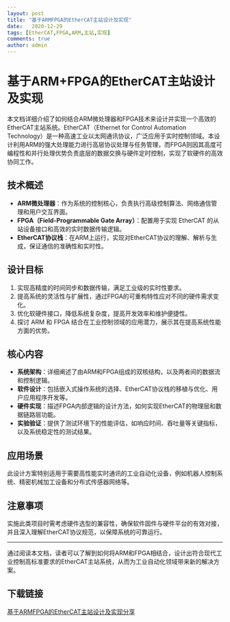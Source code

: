 ```yaml
---
layout: post
title: "基于ARMFPGA的EtherCAT主站设计及实现"
date:   2020-12-29
tags: [EtherCAT,FPGA,ARM,主站,实现]
comments: true
author: admin
---
```

# 基于ARM+FPGA的EtherCAT主站设计及实现

本文档详细介绍了如何结合ARM微处理器和FPGA技术来设计并实现一个高效的EtherCAT主站系统。EtherCAT（Ethernet for Control Automation Technology）是一种高速工业以太网通讯协议，广泛应用于实时控制领域。本设计利用ARM的强大处理能力进行高层协议处理与任务管理，而FPGA则因其高度可编程性和并行处理优势负责底层的数据交换与硬件定时控制，实现了软硬件的高效协同工作。

## 技术概述

- **ARM微处理器**：作为系统的控制核心，负责执行高级控制算法、网络通信管理和用户交互界面。
- **FPGA（Field-Programmable Gate Array）**：配置用于实现 EtherCAT 的从站设备接口和高效的实时数据传输逻辑。
- **EtherCAT协议栈**：在ARM上运行，实现对EtherCAT协议的理解、解析与生成，保证通信的准确性和实时性。

## 设计目标

1. 实现高精度的时间同步和数据传输，满足工业级的实时性要求。
2. 提高系统的灵活性与扩展性，通过FPGA的可重构特性应对不同的硬件需求变化。
3. 优化软硬件接口，降低系统复杂度，提高开发效率和维护便捷性。
4. 探讨 ARM 和 FPGA 结合在工业控制领域的应用潜力，展示其在提高系统性能方面的优势。

## 核心内容

- **系统架构**：详细阐述了由ARM和FPGA组成的双核结构，以及两者间的数据流和控制逻辑。
- **软件设计**：包括嵌入式操作系统的选择、EtherCAT协议栈的移植与优化、用户应用程序开发等。
- **硬件实现**：描述FPGA内部逻辑的设计方法，如何实现EtherCAT的物理层和数据链路层功能。
- **实验验证**：提供了测试环境下的性能评估，如响应时间、吞吐量等关键指标，以及系统稳定性的测试结果。

## 应用场景

此设计方案特别适用于需要高性能实时通讯的工业自动化设备，例如机器人控制系统、精密机械加工设备和分布式传感器网络等。

## 注意事项

实施此类项目时需考虑硬件选型的兼容性，确保软件固件与硬件平台的有效对接，并且深入理解EtherCAT协议规范，以保障系统的可靠运行。

---

通过阅读本文档，读者可以了解到如何将ARM和FPGA相结合，设计出符合现代工业控制高标准要求的EtherCAT主站系统，从而为工业自动化领域带来新的解决方案。

## 下载链接

[基于ARMFPGA的EtherCAT主站设计及实现分享](https://pan.quark.cn/s/b40a6a5ddcfd)
